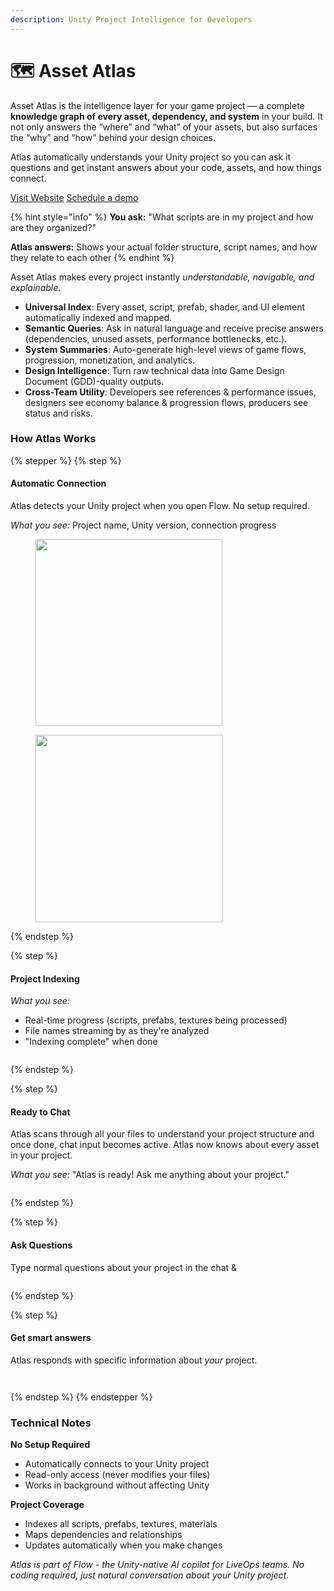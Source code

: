 ```yaml
---
description: Unity Project Intelligence for Developers
---
```


# 🗺 Asset Atlas

Asset Atlas is the intelligence layer for your game project — a complete **knowledge graph of every asset, dependency, and system** in your build. It not only answers the “where” and “what” of your assets, but also surfaces the “why” and “how” behind your design choices.&#x20;

Atlas automatically understands your Unity project so you can ask it questions and get instant answers about your code, assets, and how things connect.

<a href="https://flow.letsterra.com/" class="button primary">Visit Website</a> <a href="https://cal.com/terra-demo/30min?overlayCalendar=true" class="button secondary">Schedule a demo</a>

{% hint style="info" %}
**You ask:** "What scripts are in my project and how are they organized?"

**Atlas answers:** Shows your actual folder structure, script names, and how they relate to each other
{% endhint %}

Asset Atlas makes every project instantly _understandable, navigable, and explainable_.

* **Universal Index**: Every asset, script, prefab, shader, and UI element automatically indexed and mapped.
* **Semantic Queries**: Ask in natural language and receive precise answers (dependencies, unused assets, performance bottlenecks, etc.).
* **System Summaries**: Auto-generate high-level views of game flows, progression, monetization, and analytics.
* **Design Intelligence**: Turn raw technical data into Game Design Document (GDD)-quality outputs.
* **Cross-Team Utility**: Developers see references & performance issues, designers see economy balance & progression flows, producers see status and risks.

### How Atlas Works

{% stepper %}
{% step %}
#### **Automatic Connection**

Atlas detects your Unity project when you open Flow. No setup required.

_What you see:_ Project name, Unity version, connection progress

<div><figure><img src="../.gitbook/assets/Screenshot 2025-08-25 at 12.43.29 PM.png" alt="" width="299"><figcaption></figcaption></figure> <figure><img src="../.gitbook/assets/Screenshot 2025-08-25 at 12.43.04 PM.png" alt="" width="300"><figcaption></figcaption></figure></div>
{% endstep %}

{% step %}
#### **Project Indexing**

_What you see:_

* Real-time progress (scripts, prefabs, textures being processed)
* File names streaming by as they're analyzed
* "Indexing complete" when done

<figure><img src="../.gitbook/assets/Screenshot 2025-08-25 at 1.11.58 PM.png" alt=""><figcaption></figcaption></figure>
{% endstep %}

{% step %}
#### **Ready to Chat**

Atlas scans through all your files to understand your project structure and once done, chat input becomes active. Atlas now knows about every asset in your project.

_What you see:_ "Atlas is ready! Ask me anything about your project."

<figure><img src="../.gitbook/assets/Screenshot 2025-08-25 at 1.12.05 PM.png" alt=""><figcaption></figcaption></figure>
{% endstep %}

{% step %}
#### **Ask Questions**&#x20;

Type normal questions about your project in the chat &&#x20;

<figure><img src="../.gitbook/assets/Screenshot 2025-08-25 at 1.12.11 PM.png" alt=""><figcaption></figcaption></figure>
{% endstep %}

{% step %}
#### **Get smart answers**

Atlas responds with specific information about _your_ project.

<div><figure><img src="../.gitbook/assets/Screenshot 2025-08-25 at 1.19.55 PM.png" alt=""><figcaption></figcaption></figure> <figure><img src="../.gitbook/assets/Screenshot 2025-08-25 at 1.20.11 PM.png" alt=""><figcaption></figcaption></figure></div>
{% endstep %}
{% endstepper %}

### Technical Notes

**No Setup Required**

* Automatically connects to your Unity project
* Read-only access (never modifies your files)
* Works in background without affecting Unity

**Project Coverage**

* Indexes all scripts, prefabs, textures, materials
* Maps dependencies and relationships
* Updates automatically when you make changes

_Atlas is part of Flow - the Unity-native AI copilot for LiveOps teams. No coding required, just natural conversation about your Unity project._
